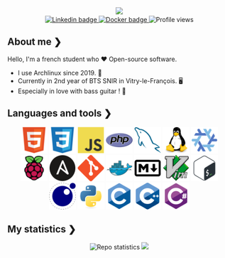 <div id="header" align="center">
  <img src="https://media.giphy.com/media/lRLzrbhmh5pFf4jOga/giphy.gif" width="200"/>
  <div id="badges">
    <a href="https://www.linkedin.com/in/marchandleo">
      <img src="https://img.shields.io/badge/LinkedIn-blue?style=for-the-badge&logo=linkedin&logoColor=white" alt="Linkedin badge"/>
    </a>
    <a href="https://hub.docker.com/u/kaniville">
      <img src="https://img.shields.io/badge/Docker-green?style=for-the-badge&logo=docker&logoColor=white" alt="Docker badge"/>
    </a>
    <img src="https://komarev.com/ghpvc/?username=Kaniville&style=for-the-badge&color=blueviolet" alt="Profile views"/>
  </div>
</div>

## About me ❯
<div id="about">
<p>Hello, I'm a french student who ❤️ Open-source software.</p>
<ul>
  <li>I use Archlinux since 2019. 🎊</li>
  <li>Currently in 2nd year of BTS SNIR in Vitry-le-François. 🖥️</li>
  <li>Especially in love with bass guitar ! 🎸</li>
</ul>

## Languages and tools ❯
<div id="icons" align="center">
   <img src="https://github.com/devicons/devicon/blob/master/icons/html5/html5-original.svg" alt="Html 5" width="60"/>
  <img src="https://github.com/devicons/devicon/blob/master/icons/css3/css3-original.svg" alt="Css 3" width="60"/>
  <img src="https://github.com/devicons/devicon/blob/master/icons/javascript/javascript-original.svg" alt="Javascript" width="60"/>
  <img src="https://github.com/devicons/devicon/blob/master/icons/php/php-original.svg" alt="Php" width="60"/>
  <img src="https://github.com/devicons/devicon/blob/master/icons/mysql/mysql-original.svg" alt="Mysql" width="60"/>

  <img src="https://github.com/devicons/devicon/blob/master/icons/linux/linux-original.svg" alt="Linux" width="60"/>
  <img src="https://github.com/devicons/devicon/blob/master/icons/nixos/nixos-original.svg" alt="Nixos" width="60"/>
  <img src="https://github.com/devicons/devicon/blob/master/icons/raspberrypi/raspberrypi-original.svg" alt="Raspberry Pi" width="60"/>

  <img src="https://github.com/devicons/devicon/blob/master/icons/ansible/ansible-original.svg" alt="Ansible" width="60"/>
  <img src="https://github.com/devicons/devicon/blob/master/icons/git/git-original.svg" alt="Git" width="60"/>
  <img src="https://github.com/devicons/devicon/blob/master/icons/docker/docker-original.svg" alt="Docker" width="60"/>
  <img src="https://github.com/devicons/devicon/blob/master/icons/markdown/markdown-original.svg" alt="Markdown" width="60"/>
  <img src="https://github.com/devicons/devicon/blob/master/icons/vim/vim-original.svg" alt="Vim" width="60"/>

  <img src="https://github.com/devicons/devicon/blob/master/icons/bash/bash-original.svg" alt="Bash" width="60"/>
  <img src="https://github.com/devicons/devicon/blob/master/icons/lua/lua-original.svg" alt="Lua" width="60"/>
  <img src="https://github.com/devicons/devicon/blob/master/icons/python/python-original.svg" alt="Python" width="60"/>
  <img src="https://github.com/devicons/devicon/blob/master/icons/c/c-original.svg" alt="C" width="60"/>
  <img src="https://github.com/devicons/devicon/blob/master/icons/cplusplus/cplusplus-original.svg" alt="C++" width="60"/>
  <img src="https://github.com/devicons/devicon/blob/master/icons/csharp/csharp-original.svg" alt="C#" width="60"/>
</div>

## My statistics ❯
<div id="stats" align="center">
  <img src="https://github-readme-stats.vercel.app/api/?username=Kaniville&show_icons=true" alt="Repo statistics" />
  <img src="https://github-readme-stats.vercel.app/api/top-langs/?username=Kaniville" alt"Top languages" />
</div>

